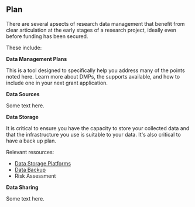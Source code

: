 ## Plan

There are several apsects of research data management that benefit from clear articulation at the early stages of a research project, ideally even before funding has been secured.

These include:

**Data Management Plans**

This is a tool designed to specifically help you address many of the points noted here. Learn more about DMPs, the supports available, and how to include one in your next grant application.

**Data Sources**

Some text here.

**Data Storage**

It is critical to ensure you have the capacity to store your collected data and that the infrastructure you use is suitable to your data. It's also critical to have a back up plan.

Relevant resources:

* [Data Storage Platforms](data-storage-platforms.md)
* [Data Backup](data-backup.md)
* Risk Assessment

**Data Sharing**

Some text here.